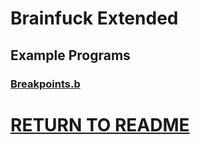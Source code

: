 # Brainfuck Extended
## Example Programs
### [Breakpoints.b](Breakpoints.b)



# [RETURN TO README](README.md)
